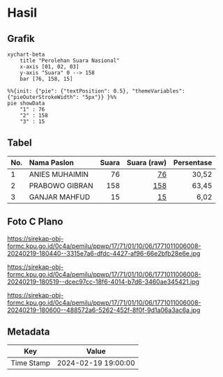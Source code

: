 # Hasil

## Grafik

```mermaid
xychart-beta
    title "Perolehan Suara Nasional"
    x-axis [01, 02, 03]
    y-axis "Suara" 0 --> 158
    bar [76, 158, 15]
```

```mermaid
%%{init: {"pie": {"textPosition": 0.5}, "themeVariables": {"pieOuterStrokeWidth": "5px"}} }%%
pie showData
    "1" : 76
    "2" : 158
    "3" : 15
```

## Tabel

| No. | Nama Paslon    | Suara | Suara (raw) | Persentase |
|:--- |:-------------- | -----:| -----------:| ----------:|
| 1   | ANIES MUHAIMIN | 76    | [76][p-1]   | 30,52      |
| 2   | PRABOWO GIBRAN | 158   | [158][p-2]  | 63,45      |
| 3   | GANJAR MAHFUD  | 15    | [15][p-3]   | 6,02       |


[p-1]: https://github.com/gigit-pemilu/pemilu-2024/blob/main/pilpres/hitung-suara/sub/17-bengkulu/sub/71-kota-bengkulu/sub/01-selebar/sub/1006-sumur-dewa/sub/008-tps/sub/paslon-1.txt
[p-2]: https://github.com/gigit-pemilu/pemilu-2024/blob/main/pilpres/hitung-suara/sub/17-bengkulu/sub/71-kota-bengkulu/sub/01-selebar/sub/1006-sumur-dewa/sub/008-tps/sub/paslon-2.txt
[p-3]: https://github.com/gigit-pemilu/pemilu-2024/blob/main/pilpres/hitung-suara/sub/17-bengkulu/sub/71-kota-bengkulu/sub/01-selebar/sub/1006-sumur-dewa/sub/008-tps/sub/paslon-3.txt

## Foto C Plano

https://sirekap-obj-formc.kpu.go.id/0c4a/pemilu/ppwp/17/71/01/10/06/1771011006008-20240219-180440--3315e7a6-dfdc-4427-af96-66e2bfb28e6e.jpg

https://sirekap-obj-formc.kpu.go.id/0c4a/pemilu/ppwp/17/71/01/10/06/1771011006008-20240219-180519--dcec97cc-18f6-4014-b7d6-3460ae345421.jpg

https://sirekap-obj-formc.kpu.go.id/0c4a/pemilu/ppwp/17/71/01/10/06/1771011006008-20240219-180600--488572a6-5262-452f-8f0f-9d1a06a3ac6a.jpg


## Metadata

| Key        | Value               |
| ---------- | ------------------- |
| Time Stamp | 2024-02-19 19:00:00 |



